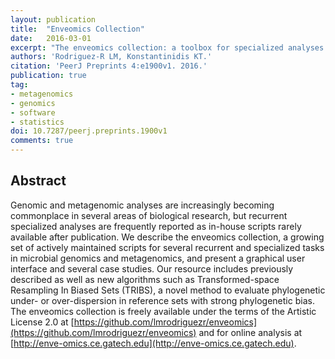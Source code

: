 ```yaml
---
layout: publication
title:  "Enveomics Collection"
date:   2016-03-01
excerpt: "The enveomics collection: a toolbox for specialized analyses of microbial genomes and metagenomes."
authors: 'Rodriguez-R LM, Konstantinidis KT.'
citation: 'PeerJ Preprints 4:e1900v1. 2016.'
publication: true
tag:
- metagenomics
- genomics
- software
- statistics
doi: 10.7287/peerj.preprints.1900v1
comments: true
---
```


## Abstract
Genomic and metagenomic analyses are increasingly becoming commonplace in several areas of biological research, but recurrent specialized analyses are frequently reported as in-house scripts rarely available after publication. We describe the enveomics collection, a growing set of actively maintained scripts for several recurrent and specialized tasks in microbial genomics and metagenomics, and present a graphical user interface and several case studies. Our resource includes previously described as well as new algorithms such as Transformed-space Resampling In Biased Sets (TRIBS), a novel method to evaluate phylogenetic under- or over-dispersion in reference sets with strong phylogenetic bias. The enveomics collection is freely available under the terms of the Artistic License 2.0 at [https://github.com/lmrodriguezr/enveomics](https://github.com/lmrodriguezr/enveomics) and for online analysis at [http://enve-omics.ce.gatech.edu](http://enve-omics.ce.gatech.edu).
